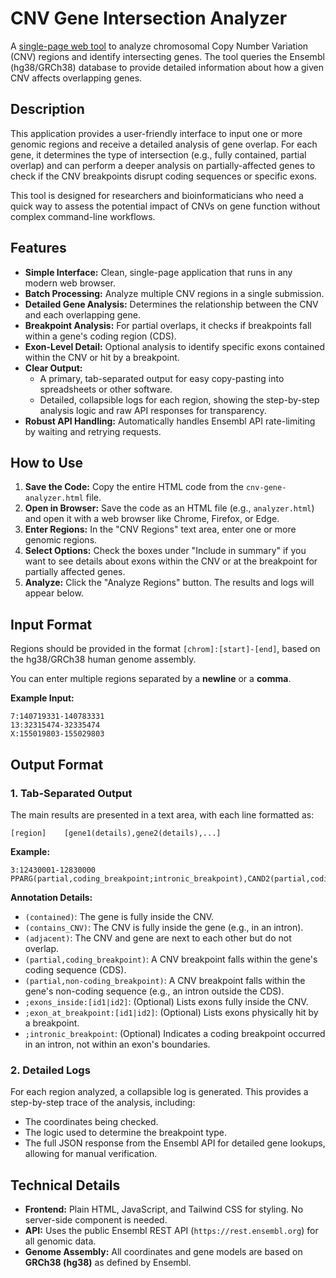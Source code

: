 # CNV Gene Intersection Analyzer

A [single-page web tool](https://suvakov.github.io/cnvgenes/) to analyze chromosomal Copy Number Variation (CNV) regions and identify intersecting genes. The tool queries the Ensembl (hg38/GRCh38) database to provide detailed information about how a given CNV affects overlapping genes.

## Description

This application provides a user-friendly interface to input one or more genomic regions and receive a detailed analysis of gene overlap. For each gene, it determines the type of intersection (e.g., fully contained, partial overlap) and can perform a deeper analysis on partially-affected genes to check if the CNV breakpoints disrupt coding sequences or specific exons.

This tool is designed for researchers and bioinformaticians who need a quick way to assess the potential impact of CNVs on gene function without complex command-line workflows.

## Features

* **Simple Interface:** Clean, single-page application that runs in any modern web browser.
* **Batch Processing:** Analyze multiple CNV regions in a single submission.
* **Detailed Gene Analysis:** Determines the relationship between the CNV and each overlapping gene.
* **Breakpoint Analysis:** For partial overlaps, it checks if breakpoints fall within a gene's coding region (CDS).
* **Exon-Level Detail:** Optional analysis to identify specific exons contained within the CNV or hit by a breakpoint.
* **Clear Output:**
    * A primary, tab-separated output for easy copy-pasting into spreadsheets or other software.
    * Detailed, collapsible logs for each region, showing the step-by-step analysis logic and raw API responses for transparency.
* **Robust API Handling:** Automatically handles Ensembl API rate-limiting by waiting and retrying requests.

## How to Use

1.  **Save the Code:** Copy the entire HTML code from the `cnv-gene-analyzer.html` file.
2.  **Open in Browser:** Save the code as an HTML file (e.g., `analyzer.html`) and open it with a web browser like Chrome, Firefox, or Edge.
3.  **Enter Regions:** In the "CNV Regions" text area, enter one or more genomic regions.
4.  **Select Options:** Check the boxes under "Include in summary" if you want to see details about exons within the CNV or at the breakpoint for partially affected genes.
5.  **Analyze:** Click the "Analyze Regions" button. The results and logs will appear below.

## Input Format

Regions should be provided in the format `[chrom]:[start]-[end]`, based on the hg38/GRCh38 human genome assembly.

You can enter multiple regions separated by a **newline** or a **comma**.

**Example Input:**

```
7:140719331-140783331
13:32315474-32335474
X:155019803-155029803
```
## Output Format

### 1. Tab-Separated Output

The main results are presented in a text area, with each line formatted as:

`[region]    [gene1(details),gene2(details),...]`

**Example:**
```
3:12430001-12830000    PPARG(partial,coding_breakpoint;intronic_breakpoint),CAND2(partial,coding_breakpoint;exon_at_breakpoint:ENSE00000966695|ENSE00000966696)
```
**Annotation Details:**

* `(contained)`: The gene is fully inside the CNV.
* `(contains_CNV)`: The CNV is fully inside the gene (e.g., in an intron).
* `(adjacent)`: The CNV and gene are next to each other but do not overlap.
* `(partial,coding_breakpoint)`: A CNV breakpoint falls within the gene's coding sequence (CDS).
* `(partial,non-coding_breakpoint)`: A CNV breakpoint falls within the gene's non-coding sequence (e.g., an intron outside the CDS).
* `;exons_inside:[id1|id2]`: (Optional) Lists exons fully inside the CNV.
* `;exon_at_breakpoint:[id1|id2]`: (Optional) Lists exons physically hit by a breakpoint.
* `;intronic_breakpoint`: (Optional) Indicates a coding breakpoint occurred in an intron, not within an exon's boundaries.

### 2. Detailed Logs

For each region analyzed, a collapsible log is generated. This provides a step-by-step trace of the analysis, including:

* The coordinates being checked.
* The logic used to determine the breakpoint type.
* The full JSON response from the Ensembl API for detailed gene lookups, allowing for manual verification.

## Technical Details

* **Frontend:** Plain HTML, JavaScript, and Tailwind CSS for styling. No server-side component is needed.
* **API:** Uses the public Ensembl REST API (`https://rest.ensembl.org`) for all genomic data.
* **Genome Assembly:** All coordinates and gene models are based on **GRCh38 (hg38)** as defined by Ensembl.
